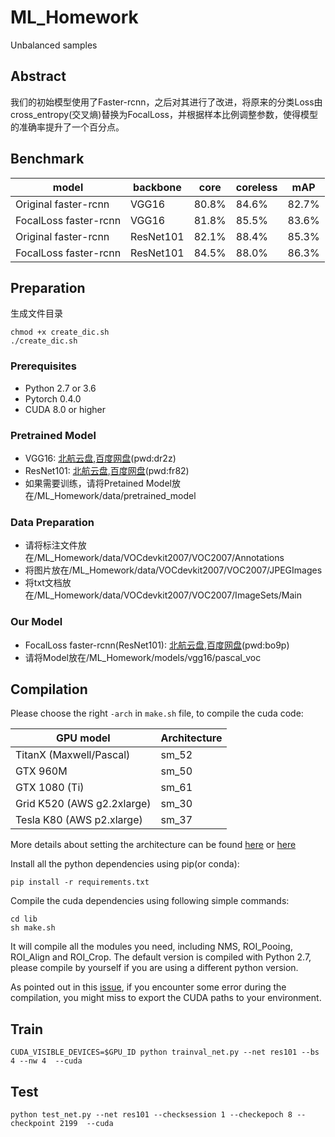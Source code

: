 # ML_Homework
Unbalanced samples
## Abstract
我们的初始模型使用了Faster-rcnn，之后对其进行了改进，将原来的分类Loss由cross_entropy(交叉熵)替换为FocalLoss，并根据样本比例调整参数，使得模型的准确率提升了一个百分点。
## Benchmark

model | backbone | core | coreless | mAP
-----|-----|-----|-----|-----
Original faster-rcnn|VGG16|80.8%|84.6%|82.7%
FocalLoss faster-rcnn|VGG16|81.8%|85.5%|83.6%
Original faster-rcnn|ResNet101|82.1%|88.4%|85.3%
FocalLoss faster-rcnn|ResNet101|84.5%|88.0%|86.3%

## Preparation
生成文件目录
```
chmod +x create_dic.sh
./create_dic.sh
```

### Prerequisites

* Python 2.7 or 3.6
* Pytorch 0.4.0
* CUDA 8.0 or higher

### Pretrained Model

* VGG16: [北航云盘](https://bhpan.buaa.edu.cn:443/link/191910ACBDABF091D791870D70FC5017),[百度网盘](https://pan.baidu.com/s/1lT0bnD_0pLh79aZVdHcZ-A)(pwd:dr2z)
* ResNet101: [北航云盘](https://bhpan.buaa.edu.cn:443/link/4D31906DDD30BE16E9F9FE64EAC0D00E),[百度网盘](https://pan.baidu.com/s/15q0fBh4gRtvpcFAO1Anv4g)(pwd:fr82)
* 如果需要训练，请将Pretained Model放在/ML_Homework/data/pretrained_model

### Data Preparation

* 请将标注文件放在/ML_Homework/data/VOCdevkit2007/VOC2007/Annotations
* 将图片放在/ML_Homework/data/VOCdevkit2007/VOC2007/JPEGImages
* 将txt文档放在/ML_Homework/data/VOCdevkit2007/VOC2007/ImageSets/Main

### Our Model

* FocalLoss faster-rcnn(ResNet101): [北航云盘](https://bhpan.buaa.edu.cn:443/link/27C3DF0CEB64E8C4C9C0373BAE355B09),[百度网盘](https://pan.baidu.com/s/1HLT2HWZ8Ch_rvG-q94B2Gw)(pwd:bo9p)
* 请将Model放在/ML_Homework/models/vgg16/pascal_voc

## Compilation

Please choose the right `-arch` in `make.sh` file, to compile the cuda code:

  | GPU model  | Architecture |
  | ------------- | ------------- |
  | TitanX (Maxwell/Pascal) | sm_52 |
  | GTX 960M | sm_50 |
  | GTX 1080 (Ti) | sm_61 |
  | Grid K520 (AWS g2.2xlarge) | sm_30 |
  | Tesla K80 (AWS p2.xlarge) | sm_37 |

More details about setting the architecture can be found [here](https://developer.nvidia.com/cuda-gpus) or [here](http://arnon.dk/matching-sm-architectures-arch-and-gencode-for-various-nvidia-cards/)

Install all the python dependencies using pip(or conda):
```
pip install -r requirements.txt
```

Compile the cuda dependencies using following simple commands:

```
cd lib
sh make.sh
```

It will compile all the modules you need, including NMS, ROI_Pooing, ROI_Align and ROI_Crop. The default version is compiled with Python 2.7, please compile by yourself if you are using a different python version.

As pointed out in this [issue](https://github.com/jwyang/faster-rcnn.pytorch/issues/16), if you encounter some error during the compilation, you might miss to export the CUDA paths to your environment.

## Train
```
CUDA_VISIBLE_DEVICES=$GPU_ID python trainval_net.py --net res101 --bs 4 --nw 4  --cuda
```

## Test
```
python test_net.py --net res101 --checksession 1 --checkepoch 8 --checkpoint 2199  --cuda
```
